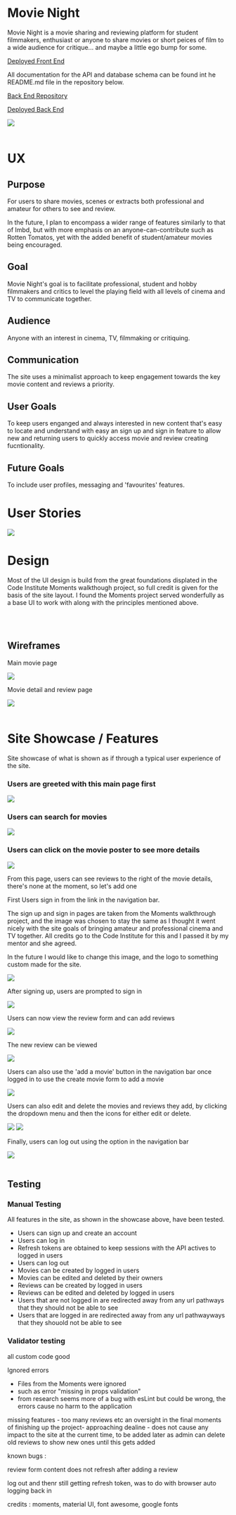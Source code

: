 # Movie Night

Movie Night is a movie sharing and reviewing platform for student filmmakers, enthusiast or anyone to share movies or short peices of film to a wide audience for critique... and maybe a little ego bump for some.

[Deployed Front End](https://movie-night-p5.herokuapp.com)

All documentation for the API and database schema can be found int he README.md file in the repository below.

[Back End Repository](https://github.com/JavaScriptJacksn/p5-api-movie)

[Deployed Back End](https://drf-movie-app.herokuapp.com)

<img src="src/assets/amIResponsive.png">

<br>
<br>

# UX

## Purpose

For users to share movies, scenes or extracts both professional and amateur for others to see and review.

In the future, I plan to encompass a wider range of features similarly to that of Imbd, but with more emphasis on an anyone-can-contribute such as Rotten Tomatos, yet with the added benefit of student/amateur movies being encouraged.

## Goal

Movie Night's goal is to facilitate professional, student and hobby filmmakers and critics to level the playing field with all levels of cinema and TV to communicate together. 

## Audience

Anyone with an interest in cinema, TV, filmmaking or critiquing.

## Communication

The site uses a minimalist approach to keep engagement towards the key movie content and reviews a priority.

## User Goals

To keep users enganged and always interested in new content that's easy to locate and understand with easy an sign up and sign in feature to allow new and returning users to quickly access movie and review creating fucntionality.

## Future Goals

To include user profiles, messaging and 'favourites' features.

# User Stories

<img src="src/assets/kanban2.png">

# Design

Most of the UI design is build from the great foundations displated in the Code Institute Moments walkthough project, so full credit is given for the basis of the site layout. I found the Moments project served wonderfully as a base UI to work with along with the principles mentioned above. 

<br>
<br>

## Wireframes

Main movie page

<img src="src/assets/wireframe1img.png">

Movie detail and review page

<img src="src/assets/wireframe2img.png">

<br>
<br>

# Site Showcase / Features

Site showcase of what is shown as if through a typical user experience of the site.

### Users are greeted with this main page first

<img src="src/assets/firstPage.png">

### Users can search for movies

<img src="src/assets/movieSearch.png">

### Users can click on the movie poster to see more details

<img src="src/assets/movieDetail.png">

From this page, users can see reviews to the right of the movie details, there's none at the moment, so let's add one

First Users sign in from the link in the navigation bar.

The sign up and sign in pages are taken from the Moments walkthrough project, and the image was chosen to stay the same as I thought it went nicely with the site goals of bringing amateur and professional cinema and TV together. All credits go to the Code Institute for this and I passed it by my mentor and she agreed.

In the future I would like to change this image, and the logo to something custom made for the site.

<img src="src/assets/signUP.png">

After signing up, users are prompted to sign in

<img src="src/assets/signIn.png">

Users can now view the review form and can add reviews

<img src="src/assets/leaveAReview.png">

The new review can be viewed

<img src="src/assets/greatMovie.png">

Users can also use the 'add a movie' button in the navigation bar once logged in to use the create movie form to add a movie

<img src="src/assets/createMovie.png">

Users can also edit and delete the movies and reviews they add, by clicking the dropdown menu and then the icons for either edit or delete.

<img src="src/assets/dropdown.png">

<img src="src/assets/dropdownMovie.png">

Finally, users can log out using the option in the navigation bar

<img src="src/assets/signOut.png">

<br>
<br>

## Testing

### Manual Testing

All features in the site, as shown in the showcase above, have been tested.

- Users can sign up and create an account
- Users can log in
- Refresh tokens are obtained to keep sessions with the API actives to logged in users
- Users can log out
- Movies can be created by logged in users
- Movies can be edited and deleted by their owners
- Reviews can be created by logged in users
- Reviews can be edited and deleted by logged in users
- Users that are not logged in are redirected away from any url pathways that they should not be able to see
- Users that are logged in are redirected away from any url pathwayways that they shouold not be able to see

### Validator testing

all custom code good

Ignored errors

- Files from the Moments were ignored
- such as  error "missing in props validation"
- from research seems more of a bug with esLint but could be wrong, the errors cause no harm to the application



missing features - too many reviews etc an oversight in the final moments of finishing up the project- approaching dealine - does not cause any impact to the site at the current time, to be added later as admin can delete old reviews to show new ones until this gets added                    

known bugs :

review form content does not refresh after adding a review

log out and thenr still getting refresh token, was to do with browser auto logging back in


credits : moments, material UI, font awesome, google fonts